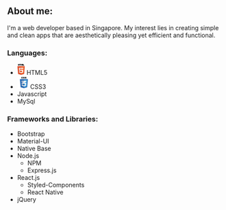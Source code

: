 ## About me:

I'm a web developer based in Singapore. My interest lies in creating simple and clean apps that are aesthetically pleasing yet efficient and functional.

### Languages:

- <img src="images/html5.svg" height="25" > HTML5 
- <img src="images/css3.svg" height="30">CSS3 
- Javascript
- MySql

### Frameworks and Libraries:

- Bootstrap
- Material-UI
- Native Base
- Node.js
  - NPM
  - Express.js
- React.js
  - Styled-Components
  - React Native
- jQuery
